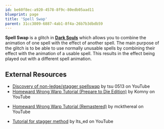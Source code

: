 ```yaml
---
id: be60f8ec-a920-4578-8f9c-80edb05aad11
blueprint: page
title: 'Spell Swap'
parent: 31cc3809-6887-4ab1-8f4a-26b7b3dbdb59
---
```

**Spell Swap** is a glitch in **[Dark Souls](/darksouls)** which allows you to combine the animation of one spell with the effect of another spell. The main purpose of the glitch is to be able to use normally unusable spells by combining their effect with the animation of a usable spell. This results in the effect being played out with a different spell animation.

## External Resources

- [Discovery of non-ledge/stagger spellswap](//www.youtube.com/watch?v=6gmpfnirq1I) by tsu 0513 on YouTube
- [Homeward Wrong Warp Tutorial (Prepare to Die Edition)](//www.youtube.com/watch?v=FRmAfnPWmUg) by Komny on YouTube

* [Homeward Wrong Warp Tutorial (Remastered)](//www.youtube.com/watch?v=GglCUmRPchM) by mckthereal on YouTube

- [Tutorial for stagger method](//www.youtube.com/watch?v=LFB7EUsB1Dw) by Its_ed on YouTube
